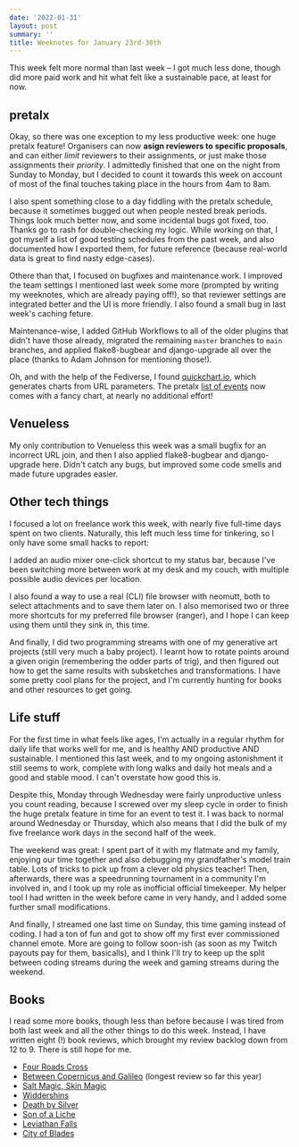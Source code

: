 ```yaml
---
date: '2022-01-31'
layout: post
summary: ''
title: Weeknotes for January 23rd-30th
---
```


This week felt more normal than last week – I got much less done, though did more paid work and hit what felt like a
sustainable pace, at least for now.

## pretalx

Okay, so there was one exception to my less productive week: one huge pretalx feature! Organisers can now **asign
reviewers to specific proposals**, and can either *limit* reviewers to their assignments, or just make those assignments
their *priority*. I admittedly finished that one on the night from Sunday to Monday, but I decided to count it towards
this week on account of most of the final touches taking place in the hours from 4am to 8am.

I also spent something close to a day fiddling with the pretalx schedule, because it sometimes bugged out when people
nested break periods. Things look much better now, and some incidental bugs got fixed, too. Thanks go to rash for
double-checking my logic. While working on that, I got myself a list of good testing schedules from the past week, and
also documented how I exported them, for future reference (because real-world data is great to find nasty edge-cases).

Othere than that, I focused on bugfixes and maintenance work. I improved the team settings I mentioned last week some
more (prompted by writing my weeknotes, which are already paying off!), so that reviewer settings are integrated better
and the UI is more friendly. I also found a small bug in last week's caching feture.

Maintenance-wise, I added GitHub Workflows to all of the older plugins that didn't have those already, migrated the
remaining `master` branches to `main` branches, and applied flake8-bugbear and django-upgrade all over the place (thanks
to Adam Johnson for mentioning those!).

Oh, and with the help of the Fediverse, I found [quickchart.io](https://quickchart.io), which generates charts from URL
parameters. The pretalx [list of events](https://github.com/pretalx/pretalx/wiki/Events) now comes with a fancy chart,
at nearly no additional effort!

## Venueless

My only contribution to Venueless this week was a small bugfix for an incorrect URL join, and then I also applied
flake8-bugbear and django-upgrade here. Didn't catch any bugs, but improved some code smells and made future upgrades
easier.

## Other tech things

I focused a lot on freelance work this week, with nearly five full-time days spent on two clients. Naturally, this left
much less time for tinkering, so I only have some small hacks to report:

I added an audio mixer one-click shortcut to my status bar, because I've been switching more between work at my desk and
my couch, with multiple possible audio devices per location.

I also found a way to use a real (CLI) file browser with neomutt, both to select attachments and to save them later on.
I also memorised two or three more shortcuts for my preferred file browser (ranger), and I hope I can keep using them
until they sink in, this time.

And finally, I did two programming streams with one of my generative art projects (still very much a baby project). I
learnt how to rotate points around a given origin (remembering the odder parts of trig), and then figured out how to get
the same results with subsketches and transformations. I have some pretty cool plans for the project, and I'm currently
hunting for books and other resources to get going.
  
## Life stuff

For the first time in what feels like ages, I'm actually in a regular rhythm for daily life that works well for me, and
is healthy AND productive AND sustainable. I mentioned this last week, and to my ongoing astonishment it still seems to
work, complete with long walks and daily hot meals and a good and stable mood. I can't overstate how good this is.

Despite this, Monday through Wednesday were fairly unproductive unless you count reading, because I screwed over my
sleep cycle in order to finish the huge pretalx feature in time for an event to test it. I was back to normal around
Wednesday or Thursday, which also means that I did the bulk of my five freelance work days in the second half of the
week.

The weekend was great: I spent part of it with my flatmate and my family, enjoying our time together and also debugging
my grandfather's model train table. Lots of tricks to pick up from a clever old physics teacher! Then, afterwards, there
was a speedrunning tournament in a community I'm involved in, and I took up my role as inofficial official timekeeper.
My helper tool I had written in the week before came in very handy, and I added some further small modifications.

And finally, I streamed one last time on Sunday, this time gaming instead of coding. I had a ton of fun and got to show
off my first ever commissioned channel emote. More are going to follow soon-ish (as soon as my Twitch payouts pay for
them, basicalls), and I think I'll try to keep up the split between coding streams during the week and gaming streams
during the weekend.

## Books

I read some more books, though less than before because I was tired from both last week and all the other things to do
this week. Instead, I have written eight (!) book reviews, which brought my review backlog down from 12 to 9. There is
still hope for me.

- [Four Roads Cross](https://books.rixx.de/max-gladstone/four-roads-cross/)
- [Between Copernicus and Galileo](https://books.rixx.de/james-m-lattis/between-copernicus-and-galileo/) (longest review
  so far this year)
- [Salt Magic, Skin Magic](https://books.rixx.de/lee-welch/salt-magic-skin-magic/)
- [Widdershins](https://books.rixx.de/jordan-l-hawk/widdershins/)
- [Death by Silver](https://books.rixx.de/melissa-scott-amy-griswold/death-by-silver/)
- [Son of a Liche](https://books.rixx.de/j-zachary-pike/son-of-a-liche/)
- [Leviathan Falls](https://books.rixx.de/james-s-a-corey/leviathan-falls/)
- [City of Blades](https://books.rixx.de/robert-jackson-bennett/city-of-blades/)
